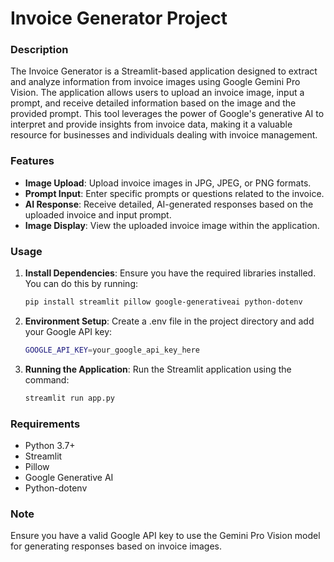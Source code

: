 # Invoice Generator Project

### Description

The Invoice Generator is a Streamlit-based application designed to extract and analyze information from invoice images using Google Gemini Pro Vision. The application allows users to upload an invoice image, input a prompt, and receive detailed information based on the image and the provided prompt. This tool leverages the power of Google's generative AI to interpret and provide insights from invoice data, making it a valuable resource for businesses and individuals dealing with invoice management.

### Features
- **Image Upload**: Upload invoice images in JPG, JPEG, or PNG formats.
- **Prompt Input**: Enter specific prompts or questions related to the invoice.
- **AI Response**: Receive detailed, AI-generated responses based on the uploaded invoice and input prompt.
- **Image Display**: View the uploaded invoice image within the application.

### Usage
1. **Install Dependencies**:
   Ensure you have the required libraries installed. You can do this by running:
   ```bash
   pip install streamlit pillow google-generativeai python-dotenv

2. **Environment Setup**:
   Create a .env file in the project directory and add your Google API key:
   ```bash
   GOOGLE_API_KEY=your_google_api_key_here
   
3. **Running the Application**:
   Run the Streamlit application using the command:
   ```bash
   streamlit run app.py


### Requirements
- Python 3.7+
- Streamlit
- Pillow
- Google Generative AI
- Python-dotenv

### Note
Ensure you have a valid Google API key to use the Gemini Pro Vision model for generating responses based on invoice images.



